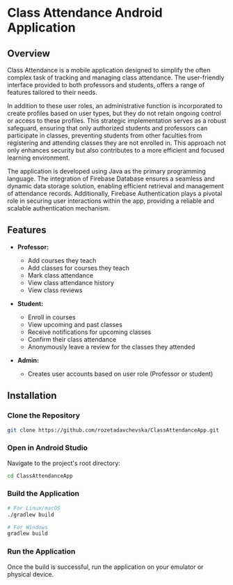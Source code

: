 # Class Attendance Android Application


## Overview
Class Attendance is a mobile application designed to simplify the often complex task of tracking and managing class attendance. 
The user-friendly interface provided to both professors and students, offers a range of features tailored to their needs.

In addition to these user roles, an administrative function is incorporated to create profiles based on user types, but they do not retain ongoing control or access to these profiles. 
This strategic implementation serves as a robust safeguard, ensuring that only authorized students and professors can participate in classes, preventing students from other faculties from registering and attending classes they are not enrolled in. 
This approach not only enhances security but also contributes to a more efficient and focused learning environment.

The application is developed using Java as the primary programming language. 
The integration of Firebase Database ensures a seamless and dynamic data storage solution, enabling efficient retrieval and management of attendance records. 
Additionally, Firebase Authentication plays a pivotal role in securing user interactions within the app, providing a reliable and scalable authentication mechanism. 


## Features

- **Professor:**
  - Add courses they teach
  - Add classes for courses they teach
  - Mark class attendance
  - View class attendance history
  - View class reviews
    
- **Student:**
  - Enroll in courses
  - View upcoming and past classes
  - Receive notifications for upcoming classes
  - Confirm their class attendance
  - Anonymously leave a review for the classes they attended

- **Admin:**
  - Creates user accounts based on user role (Professor or student)
    
## Installation

### Clone the Repository
```bash
git clone https://github.com/rozetadavchevska/ClassAttendanceApp.git
```

### Open in Android Studio
Navigate to the project's root directory:
```bash
cd ClassAttendanceApp
```

### Build the Application
```bash
# For Linux/macOS
./gradlew build
```
```bash
# For Windows
gradlew build
```

### Run the Application
Once the build is successful, run the application on your emulator or physical device.
